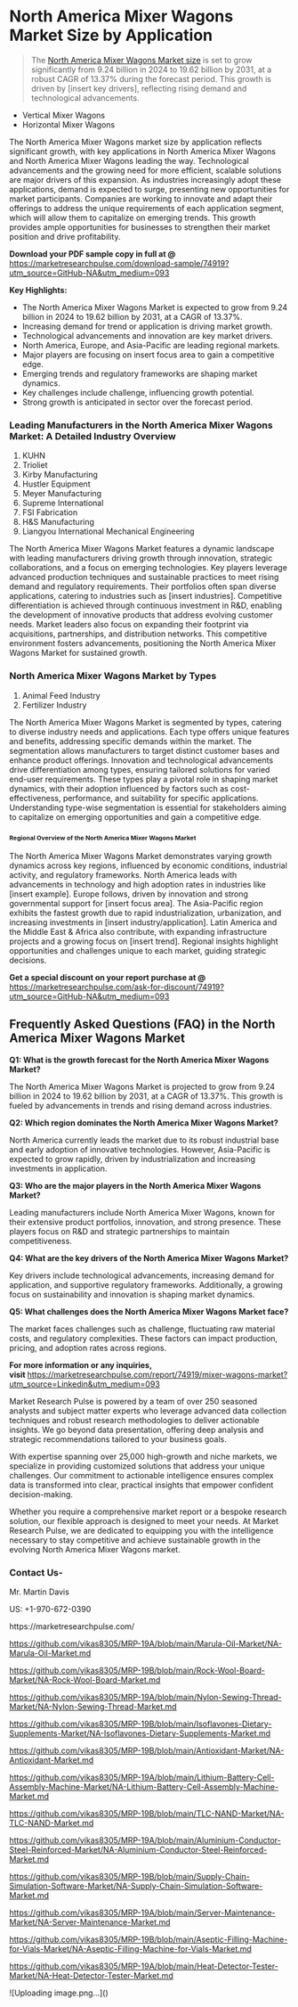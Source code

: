 <h1>North America Mixer Wagons Market&nbsp;Size by Application</h1><blockquote><p>The <a href="https://marketresearchpulse.com/download-sample/74919?utm_source=GitHub-NA&amp;utm_medium=093">North America Mixer Wagons Market size</a> is set to grow significantly from 9.24 billion in 2024 to 19.62 billion by 2031, at a robust CAGR of 13.37% during the forecast period. This growth is driven by [insert key drivers], reflecting rising demand and technological advancements.</p></blockquote><ul><li>Vertical Mixer Wagons<li> Horizontal Mixer Wagons</li></ul><p>The North America Mixer Wagons market size by application reflects significant growth, with key applications in North America Mixer Wagons and North America Mixer Wagons leading the way. Technological advancements and the growing need for more efficient, scalable solutions are major drivers of this expansion. As industries increasingly adopt these applications, demand is expected to surge, presenting new opportunities for market participants. Companies are working to innovate and adapt their offerings to address the unique requirements of each application segment, which will allow them to capitalize on emerging trends. This growth provides ample opportunities for businesses to strengthen their market position and drive profitability.</p><p><strong>Download your PDF sample copy in full at @ </strong><a href="https://marketresearchpulse.com/download-sample/74919?utm_source=GitHub-NA&amp;utm_medium=093">https://marketresearchpulse.com/download-sample/74919?utm_source=GitHub-NA&amp;utm_medium=093</a></p><p><strong>Key Highlights: </strong></p><ul><li>The North America Mixer Wagons Market is expected to grow from 9.24 billion in 2024 to 19.62 billion by 2031, at a CAGR of 13.37%.</li><li>Increasing demand for trend or application is driving market growth.</li><li>Technological advancements and innovation are key market drivers.</li><li>North America, Europe, and Asia-Pacific are leading regional markets.</li><li>Major players are focusing on insert focus area to gain a competitive edge.</li><li>Emerging trends and regulatory frameworks are shaping market dynamics.</li><li>Key challenges include challenge, influencing growth potential.</li><li>Strong growth is anticipated in sector over the forecast period.</li></ul><h3>Leading Manufacturers in the North America Mixer Wagons Market: A Detailed Industry Overview</h3><ol><li>KUHN</li><li>Trioliet</li><li>Kirby Manufacturing</li><li>Hustler Equipment</li><li>Meyer Manufacturing</li><li>Supreme International</li><li>FSI Fabrication</li><li>H&S Manufacturing</li><li>Liangyou International Mechanical Engineering</li></ol><div class="flex max-w-full flex-col flex-grow"><div class="min-h-8 text-message flex w-full flex-col items-end gap-2 whitespace-normal break-words [.text-message+&amp;]:mt-5" dir="auto" data-message-author-role="assistant" data-message-id="fd8432e4-4910-450d-b182-61b7bfb0a01f" data-message-model-slug="gpt-4o"><div class="flex w-full flex-col gap-1 empty:hidden first:pt-[3px]"><div class="markdown prose w-full break-words dark:prose-invert light"><p>The North America Mixer Wagons Market features a dynamic landscape with leading manufacturers driving growth through innovation, strategic collaborations, and a focus on emerging technologies. Key players leverage advanced production techniques and sustainable practices to meet rising demand and regulatory requirements. Their portfolios often span diverse applications, catering to industries such as [insert industries]. Competitive differentiation is achieved through continuous investment in R&amp;D, enabling the development of innovative products that address evolving customer needs. Market leaders also focus on expanding their footprint via acquisitions, partnerships, and distribution networks. This competitive environment fosters advancements, positioning the North America Mixer Wagons Market for sustained growth.</p></div></div></div></div><h3>North America Mixer Wagons Market by Types</h3><ol><li>Animal Feed Industry<li> Fertilizer Industry</li></ol><div class="flex max-w-full flex-col flex-grow"><div class="min-h-8 text-message flex w-full flex-col items-end gap-2 whitespace-normal break-words [.text-message+&amp;]:mt-5" dir="auto" data-message-author-role="assistant" data-message-id="084470be-0bb7-4664-bddf-5156b4f41249" data-message-model-slug="gpt-4o-mini"><div class="flex w-full flex-col gap-1 empty:hidden first:pt-[3px]"><div class="markdown prose w-full break-words dark:prose-invert light"><p>The North America Mixer Wagons Market is segmented by types, catering to diverse industry needs and applications. Each type offers unique features and benefits, addressing specific demands within the market. The segmentation allows manufacturers to target distinct customer bases and enhance product offerings. Innovation and technological advancements drive differentiation among types, ensuring tailored solutions for varied end-user requirements. These types play a pivotal role in shaping market dynamics, with their adoption influenced by factors such as cost-effectiveness, performance, and suitability for specific applications. Understanding type-wise segmentation is essential for stakeholders aiming to capitalize on emerging opportunities and gain a competitive edge.</p></div></div></div></div><h3><span style="font-size: 11px;">Regional Overview of the North America Mixer Wagons Market</span></h3><div class="flex max-w-full flex-col flex-grow"><div class="min-h-8 text-message flex w-full flex-col items-end gap-2 whitespace-normal break-words [.text-message+&amp;]:mt-5" dir="auto" data-message-author-role="assistant" data-message-id="e9038762-ce64-4e30-91c9-9bd413514231" data-message-model-slug="gpt-4o-mini"><div class="flex w-full flex-col gap-1 empty:hidden first:pt-[3px]"><div class="markdown prose w-full break-words dark:prose-invert light"><p>The North America Mixer Wagons Market demonstrates varying growth dynamics across key regions, influenced by economic conditions, industrial activity, and regulatory frameworks. North America leads with advancements in technology and high adoption rates in industries like [insert example]. Europe follows, driven by innovation and strong governmental support for [insert focus area]. The Asia-Pacific region exhibits the fastest growth due to rapid industrialization, urbanization, and increasing investments in [insert industry/application]. Latin America and the Middle East &amp; Africa also contribute, with expanding infrastructure projects and a growing focus on [insert trend]. Regional insights highlight opportunities and challenges unique to each market, guiding strategic decisions.</p></div></div></div></div><p><strong>Get a special discount on your report purchase at @ </strong><a href="https://marketresearchpulse.com/ask-for-discount/74919?utm_source=GitHub-NA&amp;utm_medium=093">https://marketresearchpulse.com/ask-for-discount/74919?utm_source=GitHub-NA&amp;utm_medium=093</a></p><h2>Frequently Asked Questions (FAQ) in the North America Mixer Wagons Market</h2><p><strong>Q1: What is the growth forecast for the North America Mixer Wagons Market?</strong></p><p>The North America Mixer Wagons Market is projected to grow from 9.24 billion in 2024 to 19.62 billion by 2031, at a CAGR of 13.37%. This growth is fueled by advancements in trends and rising demand across industries.</p><p><strong>Q2: Which region dominates the North America Mixer Wagons Market?</strong></p><p>North America currently leads the market due to its robust industrial base and early adoption of innovative technologies. However, Asia-Pacific is expected to grow rapidly, driven by industrialization and increasing investments in application.</p><p><strong>Q3: Who are the major players in the North America Mixer Wagons Market?</strong></p><p>Leading manufacturers include North America Mixer Wagons, known for their extensive product portfolios, innovation, and strong presence. These players focus on R&amp;D and strategic partnerships to maintain competitiveness.</p><p><strong>Q4: What are the key drivers of the North America Mixer Wagons Market?</strong></p><p>Key drivers include technological advancements, increasing demand for application, and supportive regulatory frameworks. Additionally, a growing focus on sustainability and innovation is shaping market dynamics.</p><p><strong>Q5: What challenges does the North America Mixer Wagons Market face?</strong></p><p>The market faces challenges such as challenge, fluctuating raw material costs, and regulatory complexities. These factors can impact production, pricing, and adoption rates across regions.</p><p><strong>For more information or any inquiries, visit&nbsp;</strong><a href="https://marketresearchpulse.com/report/74919/mixer-wagons-market?utm_source=Linkedin&utm_medium=093">https://marketresearchpulse.com/report/74919/mixer-wagons-market?utm_source=Linkedin&utm_medium=093</a></p><p>Market Research Pulse is powered by a team of over 250 seasoned analysts and subject matter experts who leverage advanced data collection techniques and robust research methodologies to deliver actionable insights. We go beyond data presentation, offering deep analysis and strategic recommendations tailored to your business goals.</p><p>With expertise spanning over 25,000 high-growth and niche markets, we specialize in providing customized solutions that address your unique challenges. Our commitment to actionable intelligence ensures complex data is transformed into clear, practical insights that empower confident decision-making.</p><p>Whether you require a comprehensive market report or a bespoke research solution, our flexible approach is designed to meet your needs. At Market Research Pulse, we are dedicated to equipping you with the intelligence necessary to stay competitive and achieve sustainable growth in the evolving North America Mixer Wagons market.</p><h3><strong>Contact Us-</strong></h3><p>Mr. Martin Davis</p><p>US: +1-970-672-0390</p><p>https://marketresearchpulse.com/</p><p><a href="https://github.com/vikas8305/MRP-19A/blob/main/Marula-Oil-Market/NA-Marula-Oil-Market.md">https://github.com/vikas8305/MRP-19A/blob/main/Marula-Oil-Market/NA-Marula-Oil-Market.md</a></p><p><a href="https://github.com/vikas8305/MRP-19B/blob/main/Rock-Wool-Board-Market/NA-Rock-Wool-Board-Market.md">https://github.com/vikas8305/MRP-19B/blob/main/Rock-Wool-Board-Market/NA-Rock-Wool-Board-Market.md</a></p><p><a href="https://github.com/vikas8305/MRP-19A/blob/main/Nylon-Sewing-Thread-Market/NA-Nylon-Sewing-Thread-Market.md">https://github.com/vikas8305/MRP-19A/blob/main/Nylon-Sewing-Thread-Market/NA-Nylon-Sewing-Thread-Market.md</a></p><p><a href="https://github.com/vikas8305/MRP-19B/blob/main/Isoflavones-Dietary-Supplements-Market/NA-Isoflavones-Dietary-Supplements-Market.md">https://github.com/vikas8305/MRP-19B/blob/main/Isoflavones-Dietary-Supplements-Market/NA-Isoflavones-Dietary-Supplements-Market.md</a></p><p><a href="https://github.com/vikas8305/MRP-19B/blob/main/Antioxidant-Market/NA-Antioxidant-Market.md">https://github.com/vikas8305/MRP-19B/blob/main/Antioxidant-Market/NA-Antioxidant-Market.md</a></p><p><a href="https://github.com/vikas8305/MRP-19A/blob/main/Lithium-Battery-Cell-Assembly-Machine-Market/NA-Lithium-Battery-Cell-Assembly-Machine-Market.md">https://github.com/vikas8305/MRP-19A/blob/main/Lithium-Battery-Cell-Assembly-Machine-Market/NA-Lithium-Battery-Cell-Assembly-Machine-Market.md</a></p><p><a href="https://github.com/vikas8305/MRP-19B/blob/main/TLC-NAND-Market/NA-TLC-NAND-Market.md">https://github.com/vikas8305/MRP-19B/blob/main/TLC-NAND-Market/NA-TLC-NAND-Market.md</a></p><p><a href="https://github.com/vikas8305/MRP-19A/blob/main/Aluminium-Conductor-Steel-Reinforced-Market/NA-Aluminium-Conductor-Steel-Reinforced-Market.md">https://github.com/vikas8305/MRP-19A/blob/main/Aluminium-Conductor-Steel-Reinforced-Market/NA-Aluminium-Conductor-Steel-Reinforced-Market.md</a></p><p><a href="https://github.com/vikas8305/MRP-19B/blob/main/Supply-Chain-Simulation-Software-Market/NA-Supply-Chain-Simulation-Software-Market.md">https://github.com/vikas8305/MRP-19B/blob/main/Supply-Chain-Simulation-Software-Market/NA-Supply-Chain-Simulation-Software-Market.md</a></p><p><a href="https://github.com/vikas8305/MRP-19A/blob/main/Server-Maintenance-Market/NA-Server-Maintenance-Market.md">https://github.com/vikas8305/MRP-19A/blob/main/Server-Maintenance-Market/NA-Server-Maintenance-Market.md</a></p><p><a href="https://github.com/vikas8305/MRP-19B/blob/main/Aseptic-Filling-Machine-for-Vials-Market/NA-Aseptic-Filling-Machine-for-Vials-Market.md">https://github.com/vikas8305/MRP-19B/blob/main/Aseptic-Filling-Machine-for-Vials-Market/NA-Aseptic-Filling-Machine-for-Vials-Market.md</a></p><p><a href="https://github.com/vikas8305/MRP-19A/blob/main/Heat-Detector-Tester-Market/NA-Heat-Detector-Tester-Market.md">https://github.com/vikas8305/MRP-19A/blob/main/Heat-Detector-Tester-Market/NA-Heat-Detector-Tester-Market.md</a></p>
![Uploading image.png…]()
